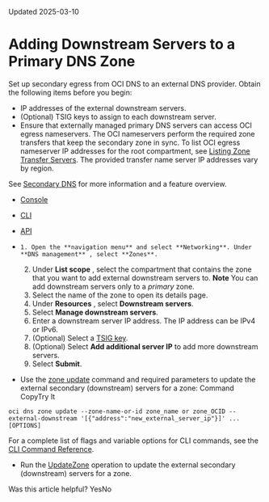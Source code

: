 Updated 2025-03-10
# Adding Downstream Servers to a Primary DNS Zone
Set up secondary egress from OCI DNS to an external DNS provider. 
Obtain the following items before you begin: 
  * IP addresses of the external downstream servers.
  * (Optional) TSIG keys to assign to each downstream server.
  * Ensure that externally managed primary DNS servers can access OCI egress nameservers. The OCI nameservers perform the required zone transfers that keep the secondary zone in sync. To list OCI egress nameserver IP addresses for the root compartment, see [Listing Zone Transfer Servers](https://docs.oracle.com/en-us/iaas/Content/DNS/Tasks/zone-transfer-server-list.htm#top "You can use the CLI or API to obtain a list of IP addresses of OCI domain name service \(DNS\) nameservers for inbound and outbound transfer of zones."). The provided transfer name server IP addresses vary by region.


See [Secondary DNS](https://docs.oracle.com/en-us/iaas/Content/DNS/Tasks/secondary-dns.htm#secondary-dns "Set up secondary domain name system \(DNS\) zones using the Oracle Cloud Infrastructure DNS service.") for more information and a feature overview.
  * [Console](https://docs.oracle.com/en-us/iaas/Content/DNS/Tasks/add-downstream-servers-primary-zone.htm)
  * [CLI](https://docs.oracle.com/en-us/iaas/Content/DNS/Tasks/add-downstream-servers-primary-zone.htm)
  * [API](https://docs.oracle.com/en-us/iaas/Content/DNS/Tasks/add-downstream-servers-primary-zone.htm)


  *     1. Open the **navigation menu** and select **Networking**. Under **DNS management** , select **Zones**.
    2. Under **List scope** , select the compartment that contains the zone that you want to add external downstream servers to.
**Note** You can add downstream servers only to a _primary_ zone.
    3. Select the name of the zone to open its details page.
    4. Under **Resources** , select **Downstream servers**.
    5. Select **Manage downstream servers**.
    6. Enter a downstream server IP address. The IP address can be IPv4 or IPv6.
    7. (Optional) Select a [TSIG key](https://docs.oracle.com/en-us/iaas/Content/DNS/Tasks/tsig.htm#manage-tsig "Transaction signature \(TSIG\), also referred to as Secret Key Transaction Authentication, ensures that domain name service \(DNS\) packets originate from an authorized sender by using shared secret keys and one-way hashing to add a cryptographic signature to the DNS packets.").
    8. (Optional) Select **Add additional server IP** to add more downstream servers.
    9. Select **Submit**.
  * Use the [zone update](https://docs.oracle.com/iaas/tools/oci-cli/latest/oci_cli_docs/cmdref/dns/zone/update.html) command and required parameters to update the external secondary (downstream) servers for a zone:
Command
CopyTry It
```
oci dns zone update --zone-name-or-id zone_name or zone_OCID --external-downstream '[{"address":"new_external_server_ip"}]' ... [OPTIONS]
```

For a complete list of flags and variable options for CLI commands, see the [CLI Command Reference](https://docs.oracle.com/iaas/tools/oci-cli/latest).
  * Run the [UpdateZone](https://docs.oracle.com/iaas/api/#/en/dns/latest/Zone/UpdateZone) operation to update the external secondary (downstream) servers for a zone.


Was this article helpful?
YesNo

